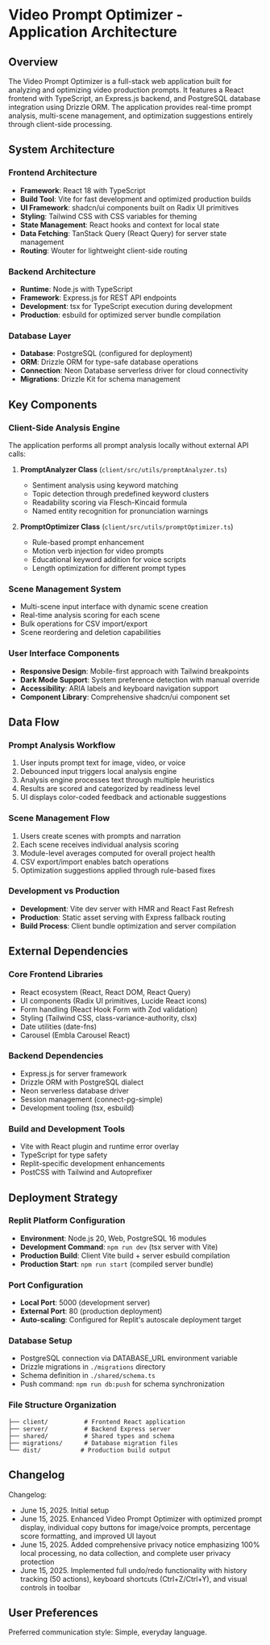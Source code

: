 # Video Prompt Optimizer - Application Architecture

## Overview

The Video Prompt Optimizer is a full-stack web application built for analyzing and optimizing video production prompts. It features a React frontend with TypeScript, an Express.js backend, and PostgreSQL database integration using Drizzle ORM. The application provides real-time prompt analysis, multi-scene management, and optimization suggestions entirely through client-side processing.

## System Architecture

### Frontend Architecture
- **Framework**: React 18 with TypeScript
- **Build Tool**: Vite for fast development and optimized production builds
- **UI Framework**: shadcn/ui components built on Radix UI primitives
- **Styling**: Tailwind CSS with CSS variables for theming
- **State Management**: React hooks and context for local state
- **Data Fetching**: TanStack Query (React Query) for server state management
- **Routing**: Wouter for lightweight client-side routing

### Backend Architecture
- **Runtime**: Node.js with TypeScript
- **Framework**: Express.js for REST API endpoints
- **Development**: tsx for TypeScript execution during development
- **Production**: esbuild for optimized server bundle compilation

### Database Layer
- **Database**: PostgreSQL (configured for deployment)
- **ORM**: Drizzle ORM for type-safe database operations
- **Connection**: Neon Database serverless driver for cloud connectivity
- **Migrations**: Drizzle Kit for schema management

## Key Components

### Client-Side Analysis Engine
The application performs all prompt analysis locally without external API calls:

1. **PromptAnalyzer Class** (`client/src/utils/promptAnalyzer.ts`)
   - Sentiment analysis using keyword matching
   - Topic detection through predefined keyword clusters
   - Readability scoring via Flesch-Kincaid formula
   - Named entity recognition for pronunciation warnings

2. **PromptOptimizer Class** (`client/src/utils/promptOptimizer.ts`)
   - Rule-based prompt enhancement
   - Motion verb injection for video prompts
   - Educational keyword addition for voice scripts
   - Length optimization for different prompt types

### Scene Management System
- Multi-scene input interface with dynamic scene creation
- Real-time analysis scoring for each scene
- Bulk operations for CSV import/export
- Scene reordering and deletion capabilities

### User Interface Components
- **Responsive Design**: Mobile-first approach with Tailwind breakpoints
- **Dark Mode Support**: System preference detection with manual override
- **Accessibility**: ARIA labels and keyboard navigation support
- **Component Library**: Comprehensive shadcn/ui component set

## Data Flow

### Prompt Analysis Workflow
1. User inputs prompt text for image, video, or voice
2. Debounced input triggers local analysis engine
3. Analysis engine processes text through multiple heuristics
4. Results are scored and categorized by readiness level
5. UI displays color-coded feedback and actionable suggestions

### Scene Management Flow
1. Users create scenes with prompts and narration
2. Each scene receives individual analysis scoring
3. Module-level averages computed for overall project health
4. CSV export/import enables batch operations
5. Optimization suggestions applied through rule-based fixes

### Development vs Production
- **Development**: Vite dev server with HMR and React Fast Refresh
- **Production**: Static asset serving with Express fallback routing
- **Build Process**: Client bundle optimization and server compilation

## External Dependencies

### Core Frontend Libraries
- React ecosystem (React, React DOM, React Query)
- UI components (Radix UI primitives, Lucide React icons)
- Form handling (React Hook Form with Zod validation)
- Styling (Tailwind CSS, class-variance-authority, clsx)
- Date utilities (date-fns)
- Carousel (Embla Carousel React)

### Backend Dependencies
- Express.js for server framework
- Drizzle ORM with PostgreSQL dialect
- Neon serverless database driver
- Session management (connect-pg-simple)
- Development tooling (tsx, esbuild)

### Build and Development Tools
- Vite with React plugin and runtime error overlay
- TypeScript for type safety
- Replit-specific development enhancements
- PostCSS with Tailwind and Autoprefixer

## Deployment Strategy

### Replit Platform Configuration
- **Environment**: Node.js 20, Web, PostgreSQL 16 modules
- **Development Command**: `npm run dev` (tsx server with Vite)
- **Production Build**: Client Vite build + server esbuild compilation
- **Production Start**: `npm run start` (compiled server bundle)

### Port Configuration
- **Local Port**: 5000 (development server)
- **External Port**: 80 (production deployment)
- **Auto-scaling**: Configured for Replit's autoscale deployment target

### Database Setup
- PostgreSQL connection via DATABASE_URL environment variable
- Drizzle migrations in `./migrations` directory
- Schema definition in `./shared/schema.ts`
- Push command: `npm run db:push` for schema synchronization

### File Structure Organization
```
├── client/          # Frontend React application
├── server/          # Backend Express server
├── shared/          # Shared types and schema
├── migrations/      # Database migration files
└── dist/           # Production build output
```

## Changelog

Changelog:
- June 15, 2025. Initial setup
- June 15, 2025. Enhanced Video Prompt Optimizer with optimized prompt display, individual copy buttons for image/voice prompts, percentage score formatting, and improved UI layout
- June 15, 2025. Added comprehensive privacy notice emphasizing 100% local processing, no data collection, and complete user privacy protection
- June 15, 2025. Implemented full undo/redo functionality with history tracking (50 actions), keyboard shortcuts (Ctrl+Z/Ctrl+Y), and visual controls in toolbar

## User Preferences

Preferred communication style: Simple, everyday language.